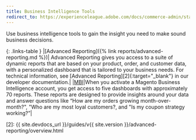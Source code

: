 ```yaml
---
title: Business Intelligence Tools
redirect_to: https://experienceleague.adobe.com/docs/commerce-admin/start/reporting/business-intelligence.html
---
```


Use business intelligence tools to gain the insight you need to make sound business decisions.

{: .links-table }
|[Advanced Reporting]({% link reports/advanced-reporting.md %})| Advanced Reporting gives you access to a suite of dynamic reports that are based on your product, order, and customer data, with a personalized dashboard that is tailored to your business needs. For technical information, see [Advanced Reporting][2]{:target="_blank"} in our developer documentation.|
|[MBI][1]|When you activate a Magento Business Intelligence account, you get access to five dashboards with approximately 70 reports. These reports are designed to provide insights around your data and answer questions like “How are my orders growing month-over-month?", "Who are my most loyal customers?, and "Is my coupon strategy working?”|

[1]: https://docs.magento.com/mbi/
[2]: {{ site.devdocs_url }}/guides/v{{ site.version }}/advanced-reporting/overview.html
<!--
  This is a style declaration so that first column does not wrap
-->
<style>
.links-table td:first-of-type {
  width: 200px;
}
</style>
